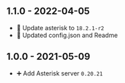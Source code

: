 ## 1.1.0 - 2022-04-05

* 🔼 Update asterisk to `18.2.1-r2`
* 📝 Updated config.json and Readme


## 1.0.0 - 2021-05-09

* ➕ Add Asterisk server `0.20.21`
